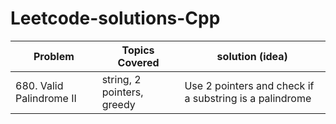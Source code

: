 # Leetcode-solutions-Cpp

| Problem  | Topics Covered | solution (idea) |
| ------------- | ------------- | ------------- | 
| 680. Valid Palindrome II  | string, 2 pointers, greedy | Use 2 pointers and check if a substring is a palindrome |
